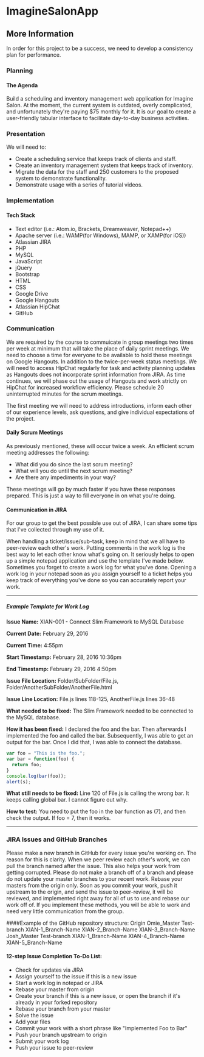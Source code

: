 # ImagineSalonApp

## More Information

In order for this project to be a success, we need to develop a consistency plan for performance. 

### Planning

#### The Agenda 

Build a scheduling and inventory management web application for Imagine Salon. At the moment, the current system is outdated, overly complicated, and unfortunately they're paying $75 monthly for it. It is our goal to create a user-friendly tabular interface to facilitate day-to-day business activities. 

### Presentation 

We will need to: 

+ Create a scheduling service that keeps track of clients and staff. 
+ Create an inventory management system that keeps track of inventory.
+ Migrate the data for the staff and 250 customers to the proposed system to demonstrate functionality. 
+ Demonstrate usage with a series of tutorial videos. 

### Implementation

#### Tech Stack
+ Text editor (i.e.: Atom.io, Brackets, Dreamweaver, Notepad++)
+ Apache server (i.e.: WAMP(for Windows), MAMP, or XAMP(for iOS))
+ Atlassian JIRA
+ PHP
+ MySQL
+ JavaScript
+ jQuery
+ Bootstrap
+ HTML
+ CSS
+ Google Drive
+ Google Hangouts
+ Atlassian HipChat
+ GitHub

### Communication 

We are required by the course to commuicate in group meetings two times per week at minimum that will take the place of daily sprint meetings. We need to choose a time for everyone to be available to hold these meetings on Google Hangouts. In addition to the twice-per-week status meetings. We will need to access HipChat regularly for task and activity planning updates as Hangouts does not incorporate sprint information from JIRA. As time continues, we will phase out the usage of Hangouts and work strictly on HipChat for increased workflow efficiency. Please schedule 20 uninterrupted minutes for the scrum meetings.

The first meeting we will need to address introductions, inform each other of our experience levels, ask questions, and give individual expectations of the project. 

#### Daily Scrum Meetings

As previously mentioned, these will occur twice a week. An efficient scrum meeting addresses the following: 
+ What did you do since the last scrum meeting?
+ What will you do until the next scrum meeting?
+ Are there any impediments in your way?

These meetings will go by much faster if you have these responses prepared. This is just a way to fill everyone in on what you're doing. 

#### Communication in JIRA

For our group to get the best possible use out of JIRA, I can share some tips that I've collected through my use of it. 

When handling a ticket/issue/sub-task, keep in mind that we all have to peer-review each other's work. Putting comments in the work log is the best way to let each other know what's going on. It seriously helps to open up a simple notepad application and use the template I've made below. Sometimes you forget to create a work log for what you've done. Opening a work log in your notepad soon as you assign yourself to a ticket helps you keep track of everything you've done so you can accurately report your work. 

---
##### Example Template for Work Log

**Issue Name:** XIAN-001 - Connect Slim Framework to MySQL Database 

**Current Date:** February 29, 2016

**Current Time:** 4:55pm

**Start Timestamp:** February 28, 2016 10:36pm

**End Timestamp:** February 29, 2016 4:50pm


**Issue File Location:** Folder/SubFolder/File.js, Folder/AnotherSubFolder/AnotherFile.html

**Issue Line Location:** File.js lines 118-125, AnotherFile.js lines 36-48


**What needed to be fixed:** The Slim Framework needed to be connected to the MySQL database. 


**How it has been fixed:** I declared the foo and the bar. Then afterwards I implemented the foo and called the bar. Subsequently, I was able to get an output for the bar. Once I did that, I was able to connect the database. 


```javascript
var foo = "This is the foo.";
var bar = function(foo) {
  return foo;
}
console.log(bar(foo));
alert(s);
```

**What still needs to be fixed:** Line 120 of File.js is calling the wrong bar. It keeps calling global bar. I cannot figure out why. 

**How to test:** You need to put the foo in the bar function as (7), and then check the output. If foo = 7, then it works. 

---
### JIRA Issues and GitHub Branches

Please make a new branch in GitHub for every issue you're working on. The reason for this is clarity. When we peer review each other's work, we can pull the branch named after the issue. This also helps your work from getting corrupted. Please do not make a branch off of a branch and please do not update your master branches to your recent work. Rebase your masters from the origin only. Soon as you commit your work, push it upstream to the origin, and send the issue to peer-review, it will be reviewed, and implemented right away for all of us to use and rebase our work off of. If you implement these methods, you will be able to work and need very little communication from the group. 

####Example of the GitHub repository structure: 
Origin
  Omie_Master
      Test-branch
      XIAN-1_Branch-Name
      XIAN-2_Branch-Name
      XIAN-3_Branch-Name
  Josh_Master
      Test-branch
      XIAN-1_Branch-Name
      XIAN-4_Branch-Name
      XIAN-5_Branch-Name

#### 12-step Issue Completion To-Do List: 
+ Check for updates via JIRA
+ Assign yourself to the issue if this is a new issue
+ Start a work log in notepad or JIRA
+ Rebase your master from origin
+ Create your branch if this is a new issue, or open the branch if it's already in your forked repository
+ Rebase your branch from your master
+ Solve the issue
+ Add your files
+ Commit your work with a short phrase like "Implemented Foo to Bar"
+ Push your branch upstream to origin
+ Submit your work log
+ Push your issue to peer-review
